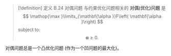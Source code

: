 > [!definition] 定义 B.24 对偶问题
> 与约束优化问题相关的 **对偶(优化)问题** 是
> $$
> \mathop{\max }\limits_{\mathbf{\alpha }}F\left( \mathbf{\alpha }\right)
> $$
> subject to:
> $$
> \mathbf{\alpha } \geq 0\text{.}
> $$

对偶问题总是一个凸优化问题 (作为一个凹问题的最大化)。
